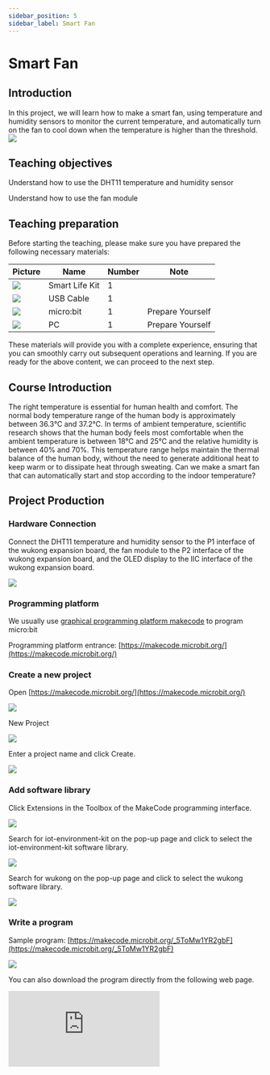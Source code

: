 ```yaml
---
sidebar_position: 5
sidebar_label: Smart Fan
---
```


# Smart Fan

## Introduction

In this project, we will learn how to make a smart fan, using temperature and humidity sensors to monitor the current temperature, and automatically turn on the fan to cool down when the temperature is higher than the threshold.
![](https://wiki-media-ef.oss-cn-hongkong.aliyuncs.com/docs/microbit/wisdom-life/microbit-smart-life-kit/images/case-05-01.png)

## Teaching objectives

Understand how to use the DHT11 temperature and humidity sensor

Understand how to use the fan module

## Teaching preparation

Before starting the teaching, please make sure you have prepared the following necessary materials:

| **Picture** | **Name** | **Number** | **Note** |
| --- | --- | --- | --- |
| ![](https://wiki-media-ef.oss-cn-hongkong.aliyuncs.com/docs/microbit/wisdom-life/microbit-smart-life-kit/images/microbit-smart-life-kit.png) | Smart Life Kit | 1 |  |
| ![](https://wiki-media-ef.oss-cn-hongkong.aliyuncs.com/docs/microbit/interesting-case/cutebot-fun-football-game-kit/cases-libraries/images/USB-data-cable.png) | USB Cable | 1 |   |
| ![](https://wiki-media-ef.oss-cn-hongkong.aliyuncs.com/docs/microbit/interesting-case/cutebot-fun-football-game-kit/cases-libraries/images/microbit.png) | micro:bit | 1 | Prepare Yourself |
| ![](https://wiki-media-ef.oss-cn-hongkong.aliyuncs.com/docs/microbit/interesting-case/cutebot-fun-football-game-kit/cases-libraries/images/pc.png) | PC | 1 | Prepare Yourself |

These materials will provide you with a complete experience, ensuring that you can smoothly carry out subsequent operations and learning. If you are ready for the above content, we can proceed to the next step.

## Course Introduction

The right temperature is essential for human health and comfort. The normal body temperature range of the human body is approximately between 36.3℃ and 37.2℃. In terms of ambient temperature, scientific research shows that the human body feels most comfortable when the ambient temperature is between 18℃ and 25℃ and the relative humidity is between 40% and 70%. This temperature range helps maintain the thermal balance of the human body, without the need to generate additional heat to keep warm or to dissipate heat through sweating. Can we make a smart fan that can automatically start and stop according to the indoor temperature?

## Project Production

### Hardware Connection

Connect the DHT11 temperature and humidity sensor to the P1 interface of the wukong expansion board, the fan module to the P2 interface of the wukong expansion board, and the OLED display to the IIC interface of the wukong expansion board.

![](https://wiki-media-ef.oss-cn-hongkong.aliyuncs.com/docs/microbit/wisdom-life/microbit-smart-life-kit/images/case-05-02.png)

### Programming platform

We usually use [graphical programming platform makecode](https://makecode.microbit.org/) to program micro:bit

Programming platform entrance: [https://makecode.microbit.org/](https://makecode.microbit.org/)

### Create a new project

Open [https://makecode.microbit.org/](https://makecode.microbit.org/)

![](https://wiki-media-ef.oss-cn-hongkong.aliyuncs.com/docs/microbit/interesting-case/cutebot-fun-football-game-kit/cases-libraries/images/makecode.png)

New Project

![](https://wiki-media-ef.oss-cn-hongkong.aliyuncs.com/docs/microbit/interesting-case/cutebot-fun-football-game-kit/cases-libraries/images/makecode-new-project-01.png)

Enter a project name and click Create.

![](https://wiki-media-ef.oss-cn-hongkong.aliyuncs.com/docs/microbit/interesting-case/cutebot-fun-football-game-kit/cases-libraries/images/makecode-new-project-02.png)

### Add software library

Click Extensions in the Toolbox of the MakeCode programming interface.

![](https://wiki-media-ef.oss-cn-hongkong.aliyuncs.com/docs/microbit/interesting-case/classroom-science-pack/images/classroom-science-pack-add-extensions-02.png)

Search for iot-environment-kit on the pop-up page and click to select the iot-environment-kit software library.


![](https://wiki-media-ef.oss-cn-hongkong.aliyuncs.com/docs/microbit/interesting-case/classroom-science-pack/images/classroom-science-pack-add-extensions-03.png)

Search for wukong on the pop-up page and click to select the wukong software library.

![](https://wiki-media-ef.oss-cn-hongkong.aliyuncs.com/docs/microbit/interesting-case/classroom-science-pack/images/classroom-science-pack-add-extensions-04.png)

### Write a program

Sample program: [https://makecode.microbit.org/_5ToMw1YR2gbF](https://makecode.microbit.org/_5ToMw1YR2gbF)

![](https://wiki-media-ef.oss-cn-hongkong.aliyuncs.com/docs/microbit/wisdom-life/microbit-smart-life-kit/images/case-05-03.png)

You can also download the program directly from the following web page.

<div
    style={{
        position: 'relative',
        paddingBottom: '60%',
        overflow: 'hidden',
    }}
>
    <iframe
        src="https://makecode.microbit.org/_5ToMw1YR2gbF"
        frameborder="0"
        sandbox="allow-popups allow-forms allow-scripts allow-same-origin"
        style={{
            position: 'absolute',
            width: '100%',
            height: '100%',
        }}
    />
</div>




### How to download the program to micro:bit?

Use a USB cable to connect PC and micro:bit V2.

![](https://wiki-media-ef.oss-cn-hongkong.aliyuncs.com/docs/microbit/interesting-case/microbit-smart-climate-kit/cases-libraries/images/connect-microbit.gif)

After the connection is successful, a drive named `MICROBIT` will be recognized on the computer.

![](https://wiki-media-ef.oss-cn-hongkong.aliyuncs.com/docs/microbit/interesting-case/microbit-smart-climate-kit/cases-libraries/images/microbit-drive.png)

Click ![](https://wiki-media-ef.oss-cn-hongkong.aliyuncs.com/docs/microbit/interesting-case/microbit-smart-climate-kit/cases-libraries/images/download-01.png) in the lower left corner and select `Connect Device`.

![](https://wiki-media-ef.oss-cn-hongkong.aliyuncs.com/docs/microbit/interesting-case/microbit-smart-climate-kit/cases-libraries/images/download-02.png)

Click![](https://wiki-media-ef.oss-cn-hongkong.aliyuncs.com/docs/microbit/interesting-case/microbit-smart-climate-kit/cases-libraries/images/download-03.png)。

![](https://wiki-media-ef.oss-cn-hongkong.aliyuncs.com/docs/microbit/interesting-case/microbit-smart-climate-kit/cases-libraries/images/download-04.png)

Click![](https://wiki-media-ef.oss-cn-hongkong.aliyuncs.com/docs/microbit/interesting-case/microbit-smart-climate-kit/cases-libraries/images/download-05.png)。

![](https://wiki-media-ef.oss-cn-hongkong.aliyuncs.com/docs/microbit/interesting-case/microbit-smart-climate-kit/cases-libraries/images/download-06.png)


In the pop-up window, select `BBC micro:bit CMSIS-DAP`, and then select Connect. At this point, our micro:bit has been successfully connected.

![](https://wiki-media-ef.oss-cn-hongkong.aliyuncs.com/docs/microbit/interesting-case/microbit-smart-climate-kit/cases-libraries/images/download-07.png)

Click Downloader.

![](https://wiki-media-ef.oss-cn-hongkong.aliyuncs.com/docs/microbit/interesting-case/microbit-smart-climate-kit/cases-libraries/images/download-08.png)

### Result

When the smart fan detects that the ambient temperature is higher than the preset temperature, it automatically turns on the fan to cool down.

**For demonstration purposes, materials not included in the set were used in the result display, such as wooden houses, water cups, etc.**

![](https://wiki-media-ef.oss-cn-hongkong.aliyuncs.com/i18n/en/docusaurus-plugin-content-docs/current/microbit/wisdom-life/microbit-smart-life-kit/2.gif)

## Extended knowledge

Temperature Temperature is a measure of the hotness or coldness of a substance. Common temperature units are Celsius (°C), Fahrenheit (°F), and Kelvin (K). Changes in temperature cause thermal expansion and contraction of substances. Temperature affects the physical state of a substance, for example, water freezes at 0°C and boils at 100°C.

Humidity Humidity refers to the amount of water vapor in the air. Common humidity units are relative humidity (%) and absolute humidity (g/m³). Humidity affects human comfort, for example, high humidity makes people feel stuffy and low humidity makes people feel dry.

Effects of temperature and humidity on the human body Appropriate temperature and humidity are very important to human health. Too high a temperature can cause heat stroke, and too low a temperature can cause frostbite. Too high a humidity can make the human body feel stuffy, and too low a humidity can make the human body feel dry.

